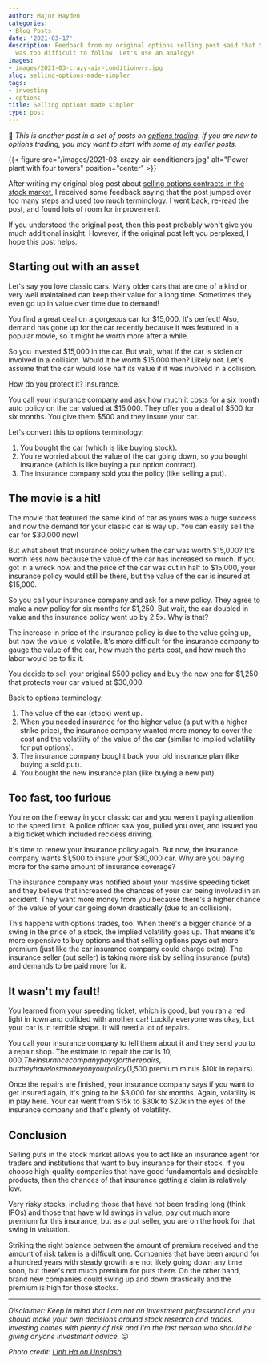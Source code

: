 ```yaml
---
author: Major Hayden
categories:
- Blog Posts
date: '2021-03-17'
description: Feedback from my original options selling post said that the concept
  was too difficult to follow. Let's use an analogy!
images:
- images/2021-03-crazy-air-conditioners.jpg
slug: selling-options-made-simpler
tags:
- investing
- options
title: Selling options made simpler
type: post
---
```


🤔 *This is another post in a set of posts on [options trading]. If you are
new to options trading, you may want to start with some of my earlier posts.*

[options trading]: /tags/options/

{{< figure src="/images/2021-03-crazy-air-conditioners.jpg" alt="Power plant with four towers" position="center" >}}

After writing my original blog post about [selling options contracts in the
stock market], I received some feedback saying that the post jumped over too
many steps and used too much terminology. I went back, re-read the post, and
found lots of room for improvement.

If you understood the original post, then this post probably won't give you
much additional insight. However, if the original post left you perplexed, I
hope this post helps.

[selling options contracts in the stock market]: /2020/12/07/the-dark-side-selling-options/

## Starting out with an asset

Let's say you love classic cars. Many older cars that are one of a kind or
very well maintained can keep their value for a long time. Sometimes they even
go up in value over time due to demand!

You find a great deal on a gorgeous car for $15,000. It's perfect! Also,
demand has gone up for the car recently because it was featured in a popular
movie, so it might be worth more after a while.

So you invested $15,000 in the car. But wait, what if the car is stolen or
involved in a collision. Would it be worth $15,000 then? Likely not. Let's
assume that the car would lose half its value if it was involved in a
collision.

How do you protect it? Insurance.

You call your insurance company and ask how much it costs for a six month auto
policy on the car valued at $15,000. They offer you a deal of $500 for six
months. You give them $500 and they insure your car.

Let's convert this to options terminology:

1. You bought the car (which is like buying stock).
2. You're worried about the value of the car going down, so you bought
   insurance (which is like buying a put option contract).
3. The insurance company sold you the policy (like selling a put).

## The movie is a hit!

The movie that featured the same kind of car as yours was a huge success and
now the demand for your classic car is way up. You can easily sell the car for
$30,000 now!

But what about that insurance policy when the car was worth $15,000? It's
worth less now because the value of the car has increased so much. If you got
in a wreck now and the price of the car was cut in half to $15,000, your
insurance policy would still be there, but the value of the car is insured at
$15,000.

So you call your insurance company and ask for a new policy. They agree to
make a new policy for six months for $1,250. But wait, the car doubled in
value and the insurance policy went up by 2.5x. Why is that?

The increase in price of the insurance policy is due to the value going up,
but now the value is volatile. It's more difficult for the insurance company
to gauge the value of the car, how much the parts cost, and how much the labor
would be to fix it.

You decide to sell your original $500 policy and buy the new one for $1,250
that protects your car valued at $30,000.

Back to options terminology:

1. The value of the car (stock) went up.
2. When you needed insurance for the higher value (a put with a higher strike
   price), the insurance company wanted more money to cover the cost and the
   volatility of the value of the car (similar to implied volatility for put
   options).
3. The insurance company bought back your old insurance plan (like buying a
   sold put).
4. You bought the new insurance plan (like buying a new put).

## Too fast, too furious

You're on the freeway in your classic car and you weren't paying attention to
the speed limit. A police officer saw you, pulled you over, and issued you a
big ticket which included reckless driving.

It's time to renew your insurance policy again. But now, the insurance company
wants $1,500 to insure your $30,000 car. Why are you paying more for the same
amount of insurance coverage?

The insurance company was notified about your massive speeding ticket and they
believe that increased the chances of your car being involved in an accident.
They want more money from you because there's a higher chance of the value of
your car going down drastically (due to an collision).

This happens with options trades, too. When there's a bigger chance of a swing
in the price of a stock, the implied volatility goes up. That means it's more
expensive to buy options and that selling options pays out more premium (just
like the car insurance company could charge extra). The insurance seller (put
seller) is taking more risk by selling insurance (puts) and demands to be paid
more for it.

## It wasn't my fault!

You learned from your speeding ticket, which is good, but you ran a red light
in town and collided with another car! Luckily everyone was okay, but your car
is in terrible shape. It will need a lot of repairs.

You call your insurance company to tell them about it and they send you to a
repair shop. The estimate to repair the car is $10,000. The insurance company
pays for the repairs, but they have lost money on your policy ($1,500 premium
minus $10k in repairs).

Once the repairs are finished, your insurance company says if you want to get
insured again, it's going to be $3,000 for six months. Again, volatility is in
play here. Your car went from $15k to $30k to $20k in the eyes of the
insurance company and that's plenty of volatility.

## Conclusion

Selling puts in the stock market allows you to act like an insurance agent for
traders and institutions that want to buy insurance for their stock. If you
choose high-quality companies that have good fundamentals and desirable
products, then the chances of that insurance getting a claim is relatively low.

Very risky stocks, including those that have not been trading long (think
IPOs) and those that have wild swings in value, pay out much more premium for
this insurance, but as a put seller, you are on the hook for that swing in
valuation.

Striking the right balance between the amount of premium received and the
amount of risk taken is a difficult one. Companies that have been around for a
hundred years with steady growth are not likely going down any time soon, but
there's not much premium for puts there. On the other hand, brand new
companies could swing up and down drastically and the premium is high for
those stocks.

----

*Disclaimer: Keep in mind that I am not an investment professional and you
should make your own decisions around stock research and trades. Investing
comes with plenty of risk and I'm the last person who should be giving anyone
investment advice.* 😜

*Photo credit: [Linh Ha on Unsplash](https://unsplash.com/photos/KN8W0Q8H3gI)*
